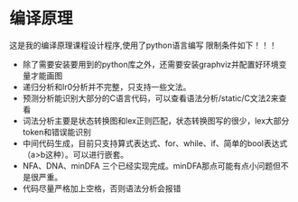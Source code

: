 
# 编译原理
这是我的编译原理课程设计程序,使用了python语言编写
限制条件如下！！！
+ 除了需要安装要用到的python库之外，还需要安装graphviz并配置好环境变量才能画图
+ 递归分析和lr0分析并不完整，只支持一些文法。
+ 预测分析能识别大部分的C语言代码，可以查看语法分析/static/C文法2来查看
+ 词法分析主要是状态转换图和lex正则匹配，状态转换图写的很少，lex大部分token和错误能识别
+ 中间代码生成，目前只支持算式表达式、for、while、if、简单的bool表达式（a>b这种）。可以进行嵌套。
+ NFA、DNA、minDFA 三个已经实现完成。minDFA那点可能有点小问题但不是很严重。
+ 代码尽量严格加上空格，否则语法分析会报错

